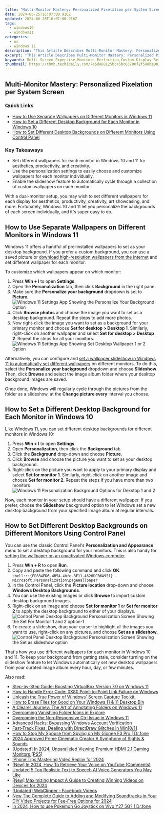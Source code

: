 ```yaml
---
title: "Multi-Monitor Mastery: Personalized Pixelation per System Screen"
date: 2024-06-25T16:07:00.916Z
updated: 2024-06-26T16:07:00.916Z
tags:
  - windows10
  - windows11
categories:
  - os
  - windows 11
description: "This Article Describes Multi-Monitor Mastery: Personalized Pixelation per System Screen"
excerpt: "This Article Describes Multi-Monitor Mastery: Personalized Pixelation per System Screen"
keywords: Multi-Screen Expertise,Monitors Perfection,Custom Display Setup,Personalized Graphics,Unified Monitoring,Advanced Display Tech,Pixelate Tailoring
thumbnail: https://thmb.techidaily.com/7a5da68125bc45bc63708f2f580be8038605e22ab60525be31c19cd6a83a650a.jpg
---
```


## Multi-Monitor Mastery: Personalized Pixelation per System Screen

### Quick Links

* [How to Use Separate Wallpapers on Different Monitors in Windows 11](#how-to-use-separate-wallpapers-on-different-monitors-in-windows-11)
* [How to Set a Different Desktop Background for Each Monitor in Windows 10](#how-to-set-a-different-desktop-background-for-each-monitor-in-windows-10)
* [How to Set Different Desktop Backgrounds on Different Monitors Using Control Panel](#how-to-set-different-desktop-backgrounds-on-different-monitors-using-control-panel)

### Key Takeaways

* Set different wallpapers for each monitor in Windows 10 and 11 for aesthetics, productivity, and creativity.
* Use the personalization settings to easily choose and customize wallpapers for each monitor individually.
* Enable the slideshow feature to automatically cycle through a collection of custom wallpapers on each monitor.

 With a dual-monitor setup, you may wish to set different wallpapers for each display for aesthetics, productivity, creativity, art showcasing, and more. Fortunately, Windows 10 and 11 let you personalize the backgrounds of each screen individually, and it's super easy to do.

## How to Use Separate Wallpapers on Different Monitors in Windows 11

 Windows 11 offers a handful of pre-installed wallpapers to set as your desktop background. If you prefer a custom background, you can use a saved picture or [download high-resolution wallpapers from the internet](https://www.makeuseof.com/tag/best-sites-to-download-very-high-resolution-wallpapers/) and set different wallpaper for each monitor.

 To customize which wallpapers appear on which monitor:

1. Press **Win + I** to open **Settings**.
2. Open the **Personalization** tab, then click **Background** in the right pane.
3. Make sure the **Personalize your background** dropdown is set to **Picture**.  
![Windows 11 Settings App Showing the Personalize Your Background Option](https://static1.makeuseofimages.com/wordpress/wp-content/uploads/2024/01/windows-11-settings-app-showing-the-personalize-your-background-option.png)
4. Click **Browse photos** and choose the image you want to set as a desktop background. Repeat the steps to add more photos.
5. Now right-click the image you want to set as a background for your primary monitor and choose **Set for** **desktop > Desktop 1**. Similarly, right-click on another wallpaper and select **Set for desktop > Desktop 2**. Repeat the steps for all your monitors.  
![Windows 11 Settings App Showing Set Desktop Wallpaper 1 or 2 Option](https://static1.makeuseofimages.com/wordpress/wp-content/uploads/2024/01/windows-11-settings-app-showing-set-desktop-wallpaper-1-or-2-option.png)

 Alternatively, you can configure and [set a wallpaper slideshow in Windows 11 to automatically set different wallpapers](http://www.makeuseof.com/windows-11-slideshows-no-installs/) on different monitors. To do this, select the **Personalize your background** dropdown and choose **Slideshow**. Then, click **Browse** and select the image album folder where your desktop background images are saved.

 Once done, Windows will regularly cycle through the pictures from the folder as a slideshow, at the **Change picture every** interval you choose.

## How to Set a Different Desktop Background for Each Monitor in Windows 10

 Like Windows 11, you can set different desktop backgrounds for different monitors in Windows 10:

1. Press **Win + I** to open **Settings**.
2. Open **Personalization**, then click the **Background** tab.
3. Click the **Background** drop-down and choose **Picture**.
4. Click **Browse** and choose the picture you want to set as your desktop background.
5. Right-click on the picture you want to apply to your primary display and select **Set for monitor 1**. Similarly, right-click on another image and choose **Set for monitor 2**. Repeat the steps if you have more than two monitors ![Windows 11 Personalization Background Options for Dekstop 1 and 2](https://static1.makeuseofimages.com/wordpress/wp-content/uploads/2024/01/windows-11-personalization-background-options-for-dekstop-1-and-2.png)

 Now, each monitor in your setup should have a different wallpaper. If you prefer, choose the **Slideshow** background option to let Windows set a new desktop background from your specified image album at regular intervals.

## How to Set Different Desktop Backgrounds on Different Monitors Using Control Panel

 You can use the classic Control Panel's **Personalization and Appearance** menu to set a desktop background for your monitors. This is also handy for [setting the wallpaper on an unactivated Windows computer](http://www.makeuseof.com/windows-11-change-wallpaper-without-activation/).

1. Press **Win + R** to open **Run**.
2. Copy and paste the following command and click **OK**.  
`shell:::{ED834ED6-4B5A-4bfe-8F11-A626DCB6A921} -Microsoft.Personalization\pageWallpaper`
3. In the Control Panel, click the **Picture location** drop-down and choose **Windows Desktop Backgrounds**.
4. You can use the existing images or click **Browse** to import custom desktop background images.
5. Right-click on an image and choose **Set for monitor 1** or **Set for monitor 2** to apply the desktop background to either of your displays.  
![Control Panel Desktop Background Personalization Screen Showing the Set For Monitor 1 and 2 option-1](https://static1.makeuseofimages.com/wordpress/wp-content/uploads/2024/01/control-panel-desktop-background-personalization-screen-showing-the-set-for-monitor-1-and-2-option-1.png)
6. To create a slideshow, drag your cursor to highlight all the images you want to use, right-click on any pictures, and choose **Set as a slideshow**.  
![Control Panel Desktop Background Personalization Screen Showing the Set as slideshow option](https://static1.makeuseofimages.com/wordpress/wp-content/uploads/2024/01/control-panel-desktop-background-personalization-screen-showing-the-set-as-slideshow-option.png)

 That's how you use different wallpapers for each monitor in Windows 10 and 11\. To keep your background from getting stale, consider turning on the slideshow feature to let Windows automatically set new desktop wallpapers from your curated image album every hour, day, or few minutes.

<span class="atpl-alsoreadstyle">Also read:</span>
<div><ul>
<li><a href="https://win11-tips.techidaily.com/step-by-step-guide-boosting-virtualbox-version-70-on-windows-11/"><u>Step-by-Step Guide: Boosting VirtualBox Version 7.0 on Windows 11</u></a></li>
<li><a href="https://win11-tips.techidaily.com/how-to-handle-error-code-0x80-point-to-point-link-failure-on-windows/"><u>How to Handle Error Code: 0X80 Point-to-Point Link Failure on Windows</u></a></li>
<li><a href="https://win11-tips.techidaily.com/unleash-the-true-power-of-windows-screen-capture-toolkit/"><u>Unleash the True Power of Windows' Screen Capture Toolkit.</u></a></li>
<li><a href="https://win11-tips.techidaily.com/how-to-erase-files-for-good-on-your-windows-11-and-11-desktop-bin/"><u>How to Erase Files for Good on Your Windows 11 & 11 Desktop Bin</u></a></li>
<li><a href="https://win11-tips.techidaily.com/a-clearer-journey-the-art-of-annotating-folders-on-windows-11/"><u>A Clearer Journey: The Art of Annotating Folders on Windows 11</u></a></li>
<li><a href="https://win11-tips.techidaily.com/overcoming-vanishing-folder-icons-in-explore/"><u>Overcoming Vanishing Folder Icons in Explore</u></a></li>
<li><a href="https://win11-tips.techidaily.com/overcoming-the-non-responsive-ctrl-issue-in-windows-11/"><u>Overcoming the Non-Responsive Ctrl Issue in Windows 11</u></a></li>
<li><a href="https://win11-tips.techidaily.com/advanced-hacks-bypassing-windows-account-verification/"><u>Advanced Hacks: Bypassing Windows Account Verification</u></a></li>
<li><a href="https://win11-tips.techidaily.com/fast-track-fixes-dealing-with-directdraw-glitches-in-win1011/"><u>Fast-Track Fixes: Dealing with DirectDraw Glitches in Win10/11</u></a></li>
<li><a href="https://change-location.techidaily.com/how-to-stop-my-spouse-from-spying-on-my-gionee-f3-pro-drfone-by-drfone-virtual-android/"><u>How to Stop My Spouse from Spying on My Gionee F3 Pro | Dr.fone</u></a></li>
<li><a href="https://youtube-stream.techidaily.com/2024-approved-prime-cinematic-creator-a-symphony-of-sights-and-sounds/"><u>2024 Approved  Prime Cinematic Creator  A Symphony of Sights & Sounds</u></a></li>
<li><a href="https://visual-screen-recording.techidaily.com/updated-in-2024-unparalleled-viewing-premium-hdmi-21-gaming-monitors-ps5/"><u>[Updated] In 2024, Unparalleled Viewing  Premium HDMI 2.1 Gaming Monitors [PS5]</u></a></li>
<li><a href="https://youtube-help.techidaily.com/iphone-tips-mastering-video-replay-for-2024/"><u>IPhone Tips  Mastering Video Replay for 2024</u></a></li>
<li><a href="https://eaxpv-info.techidaily.com/new-in-2024-how-to-retrieve-your-voice-on-youtube-comments/"><u>[New] In 2024, How To Retrieve Your Voice on YouTube (Comments)</u></a></li>
<li><a href="https://ai-topics.techidaily.com/updated-5-top-realistic-text-to-speech-ai-voice-generators-you-may-like/"><u>Updated 5 Top Realistic Text to Speech AI Voice Generators You May Like</u></a></li>
<li><a href="https://tiktok-clips.techidaily.com/new-maximizing-impact-a-guide-to-creating-winning-videos-on-devices-for-2024/"><u>[New] Maximizing Impact  A Guide to Creating Winning Videos on Devices for 2024</u></a></li>
<li><a href="https://facebook-video-content.techidaily.com/updated-webclipper-facebook-videos/"><u>[Updated] WebClipper - Facebook Videos</u></a></li>
<li><a href="https://voice-adjusting.techidaily.com/new-the-complete-guide-to-adding-and-modifying-soundtracks-in-your-diy-video-projects-for-fee-free-options-for-2024/"><u>New The Complete Guide to Adding and Modifying Soundtracks in Your DIY Video Projects for Fee-Free Options for 2024</u></a></li>
<li><a href="https://change-location.techidaily.com/in-2024-how-to-use-pokemon-go-joystick-on-vivo-y27-5g-drfone-by-drfone-virtual-android/"><u>In 2024, How to use Pokemon Go Joystick on Vivo Y27 5G? | Dr.fone</u></a></li>
</ul></div>

<ins class="adsbygoogle"
      style="display:block"
      data-ad-client="ca-pub-7571918770474297"
      data-ad-slot="8358498916"
      data-ad-format="auto"
      data-full-width-responsive="true"></ins>
